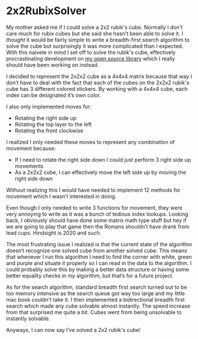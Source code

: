 # 2x2RubixSolver

My mother asked me if I could solve a 2x2 rubik's cube. Normally I don't care much for rubix cubes but she said she hasn't been able to solve it. I *thought* it would be fairly simple to write a breadth-first search algorithm to solve the cube but surprisingly it was more complicated than I expected. With this naivete in mind I set off to solve the rubik's cube, effectively procrastinating development on [my open source library](https://github.com/MackHartley/RoundedProgressBar) which I really should have been working on instead.

I decided to represent the 2x2x2 cube as a 4x4x4 matrix because that way I don’t have to deal with the fact that each of the cubes on the 2x2x2 rubik's cube has 3 different colored stickers. By working with a 4x4x4 cube, each index can be designated it’s own color.

I also only implemented moves for:
 - Rotating the right side up
 - Rotating the top layer to the left
 - Rotating the front clockwise

I realized I only needed these moves to represent any combination of movement because:
 - If I need to rotate the right side down I could just perform 3 right side up movements
 - As a 2x2x2 cube, I can effectively move the left side up by moving the right side down

Without realizing this I would have needed to implement 12 methods for movement which I wasn’t interested in doing.

Even though I only needed to write 3 functions for movement, they were very annoying to write as it was a bunch of tedious index lookups. Looking back, I obviously should have done some matrix math type stuff but hey if we are going to play that game then the Romans shouldn’t have drank from lead cups. Hindsight is 2020 and such.

The most frustrating issue I realized is that the current state of the algorithm doesn’t recognize one solved cube from another solved cube. This means that whenever I run this algorithm I need to find the corner with white, green and purple and situate it properly so I can read in the data to the algorithm. I could probably solve this by making a better data structure or having some better equality checks in my algorithm, but that’s for a future project.

As for the search algorithm, standard breadth first search turned out to be too memory intensive as the search queue got way too large and my little mac book couldn't take it. I then implemented a bidirectional breadth first search which made any cube solvable almost instantly. The speed increase from that surprised me quite a bit. Cubes went from being unsolvable to instantly solvable.

Anyways, I can now say I’ve solved a 2x2 rubik's cube!
